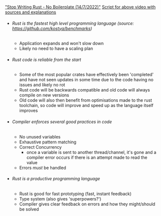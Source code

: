 ["Stop Writing Rust  - No Boilerplate (14/7/2022)"](https://www.youtube.com/watch?v=Z3xPIYHKSoI)
[Script for above video with sources and explanations](https://github.com/0atman/noboilerplate/blob/main/scripts/Stop%20Writing%20Rust.md)
+ ###### Rust is the fastest high level programming language (source: https://github.com/kostya/benchmarks)
	+ Application expands and won't slow down
	+ Likely no need to have a scaling plan
+ ###### Rust code is reliable from the start
	+ Some of the most popular crates have effectively been 'completed' and have not seen updates in some time due to the code having no issues and likely no rot
	+ Rust code will be backwards compatible and old code will always compile on new versions
	+ Old code will also then benefit from optimisations made to the rust toolchain, so code will improve and speed up as the language itself improves
+ ###### Compiler enforces several good practices in code
	+ No unused variables
	+ Exhaustive pattern matching
	+ Correct Concurrency
		+ once a variable is sent to another thread/channel, it's gone and a compiler error occurs if there is an attempt made to read the value
	+ Errors *must* be handled
+ ###### Rust is a productive programming language
	+ Rust is good for fast prototyping (fast, instant feedback)
	+ Type system (also gives 'superpowers?')
	+ Compiler gives clear feedback on errors and how they might/should be solved